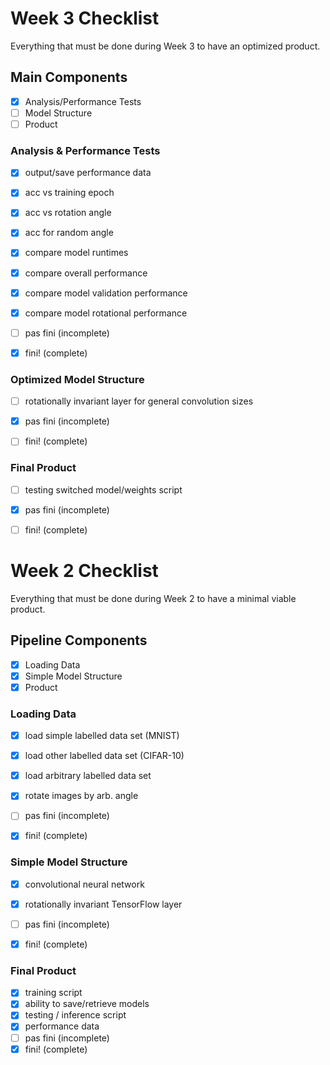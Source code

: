 # Week 3 Checklist
Everything that must be done during Week 3 to have an optimized product.

## Main Components
- [x] Analysis/Performance Tests
- [ ] Model Structure
- [ ] Product

### Analysis & Performance Tests
- [x] output/save performance data
- [x] acc vs training epoch
- [x] acc vs rotation angle
- [x] acc for random angle
- [x] compare model runtimes
- [x] compare overall performance
- [x] compare model validation performance
- [x] compare model rotational performance
- [ ] pas fini (incomplete) 
- [x] fini! (complete)


### Optimized Model Structure
- [ ] rotationally invariant layer for general convolution sizes
- [x] pas fini (incomplete) 
- [ ] fini! (complete)


### Final Product
- [ ] testing switched model/weights script
- [x] pas fini (incomplete) 
- [ ] fini! (complete)



# Week 2 Checklist
Everything that must be done during Week 2 to have a minimal viable product.

## Pipeline Components
- [x] Loading Data
- [x] Simple Model Structure
- [x] Product

### Loading Data
- [x] load simple labelled data set (MNIST)
- [x] load other labelled data set (CIFAR-10)
- [x] load arbitrary labelled data set
- [x] rotate images by arb. angle
- [ ] pas fini (incomplete) 
- [x] fini! (complete)


### Simple Model Structure
- [x] convolutional neural network
- [x] rotationally invariant TensorFlow layer
- [ ] pas fini (incomplete) 
- [x] fini! (complete)


### Final Product
- [x] training script
- [x] ability to save/retrieve models
- [x] testing / inference script
- [x] performance data
- [ ] pas fini (incomplete) 
- [x] fini! (complete)
